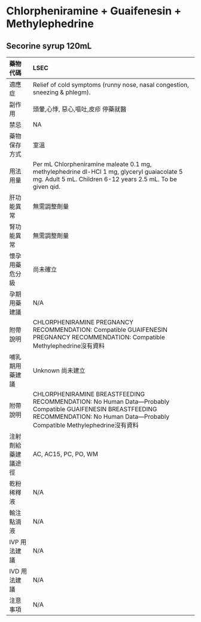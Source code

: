 # Chlorpheniramine + Guaifenesin + Methylephedrine

## Secorine syrup 120mL

| 藥物代碼           | LSEC                                                                                                                                                                                 |
|:-------------------|:-------------------------------------------------------------------------------------------------------------------------------------------------------------------------------------|
| 適應症             | Relief of cold symptoms (runny nose, nasal congestion, sneezing & phlegm).                                                                                                           |
| 副作用             | 頭暈,心悸, 惡心,嘔吐,皮疹 停藥就醫                                                                                                                                                   |
| 禁忌               | NA                                                                                                                                                                                   |
| 藥物保存方式       | 室溫                                                                                                                                                                                 |
| 用法用量           | Per mL Chlorpheniramine maleate 0.1 mg, methylephedrine dl-HCl 1 mg, glyceryl guaiacolate 5 mg. Adult 5 mL. Children 6-12 years 2.5 mL. To be given qid.                             |
| 肝功能異常         | 無需調整劑量                                                                                                                                                                         |
| 腎功能異常         | 無需調整劑量                                                                                                                                                                         |
| 懷孕用藥危分級     | 尚未確立                                                                                                                                                                             |
| 孕期用藥建議       | N/A                                                                                                                                                                                  |
| 附帶說明           | CHLORPHENIRAMINE PREGNANCY RECOMMENDATION: Compatible GUAIFENESIN PREGNANCY RECOMMENDATION: Compatible Methylephedrine沒有資料                                                       |
| 哺乳期用藥建議     | Unknown 尚未建立                                                                                                                                                                     |
| 附帶說明           | CHLORPHENIRAMINE BREASTFEEDING RECOMMENDATION: No Human Data—Probably Compatible GUAIFENESIN BREASTFEEDING RECOMMENDATION: No Human Data—Probably Compatible Methylephedrine沒有資料 |
| 注射劑給藥建議途徑 | AC, AC15, PC, PO, WM                                                                                                                                                                 |
| 乾粉稀釋液         | N/A                                                                                                                                                                                  |
| 輸注點滴液         | N/A                                                                                                                                                                                  |
| IVP 用法建議       | N/A                                                                                                                                                                                  |
| IVD 用法建議       | N/A                                                                                                                                                                                  |
| 注意事項           | N/A                                                                                                                                                                                  |

